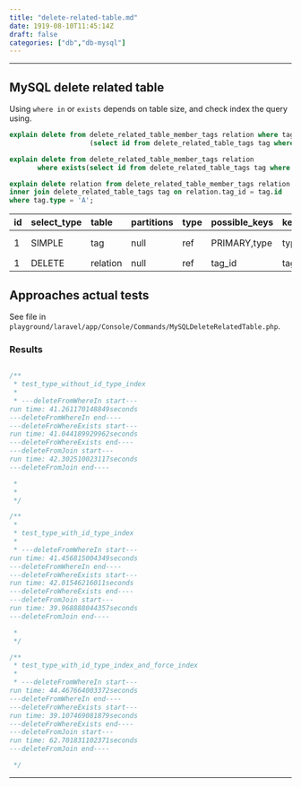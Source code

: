 ```yaml
---
title: "delete-related-table.md"
date: 1919-08-10T11:45:14Z
draft: false
categories: ["db","db-mysql"]
---
```




---

## MySQL delete related table 

Using `where in` or `exists` depends on table size,
and check index the query using.

```SQL
explain delete from delete_related_table_member_tags relation where tag_id in
                    (select id from delete_related_table_tags tag where tag.type = 'A');

explain delete from delete_related_table_member_tags relation
       where exists(select id from delete_related_table_tags tag where tag.id = relation.tag_id and tag.type = 'A');

explain delete relation from delete_related_table_member_tags relation
inner join delete_related_table_tags tag on relation.tag_id = tag.id
where tag.type = 'A';
```

| id | select\_type | table | partitions | type | possible\_keys | key | key\_len | ref | rows | filtered | Extra |
| :--- | :--- | :--- | :--- | :--- | :--- | :--- | :--- | :--- | :--- | :--- | :--- |
| 1 | SIMPLE | tag | null | ref | PRIMARY,type | type | 1022 | const | 2496048 | 100 | Using index |
| 1 | DELETE | relation | null | ref | tag\_id | tag\_id | 4 | test.tag.id | 1 | 100 | null |

## Approaches actual tests

See file in `playground/laravel/app/Console/Commands/MySQLDeleteRelatedTable.php`.

### Results

```php

/**
 * test_type_without_id_type_index
 *
 * ---deleteFromWhereIn start---
run time: 41.261170148849seconds
---deleteFromWhereIn end----
---deleteFroWhereExists start---
run time: 41.044189929962seconds
---deleteFroWhereExists end----
---deleteFromJoin start---
run time: 42.302510023117seconds
---deleteFromJoin end----

 *
 *
 */

/**
 *
 * test_type_with_id_type_index
 *
 * ---deleteFromWhereIn start---
run time: 41.456815004349seconds
---deleteFromWhereIn end----
---deleteFroWhereExists start---
run time: 42.01546216011seconds
---deleteFroWhereExists end----
---deleteFromJoin start---
run time: 39.968888044357seconds
---deleteFromJoin end----

 *
 */

/**
 * test_type_with_id_type_index_and_force_index
 *
 * ---deleteFromWhereIn start---
run time: 44.467664003372seconds
---deleteFromWhereIn end----
---deleteFroWhereExists start---
run time: 39.107469081879seconds
---deleteFroWhereExists end----
---deleteFromJoin start---
run time: 62.701831102371seconds
---deleteFromJoin end----

 */


```






---

